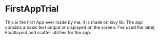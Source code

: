 # FirstAppTrial
This is the first App ever made by me. It is made on kivy lib.
The app consists a basic text output or displayed on the screen. I've used the label, Floatlayout and scatter utilities for the app.
